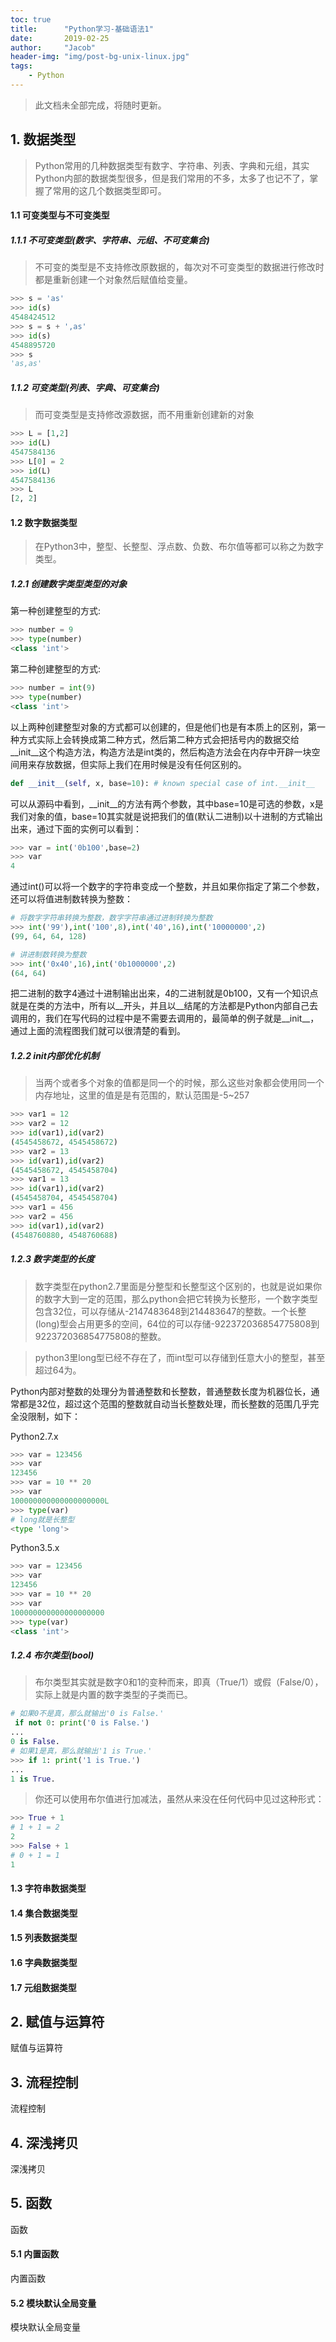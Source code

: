```yaml
---
toc: true
title:      "Python学习-基础语法1"
date:       2019-02-25
author:     "Jacob"
header-img: "img/post-bg-unix-linux.jpg"
tags:
    - Python
---
```


> 此文档未全部完成，将随时更新。

<!--more-->

## 1. 数据类型
> Python常用的几种数据类型有数字、字符串、列表、字典和元组，其实Python内部的数据类型很多，但是我们常用的不多，太多了也记不了，掌握了常用的这几个数据类型即可。

#### 1.1 可变类型与不可变类型
##### 1.1.1 不可变类型(数字、字符串、元组、不可变集合)
> 不可变的类型是不支持修改原数据的，每次对不可变类型的数据进行修改时都是重新创建一个对象然后赋值给变量。
```py
>>> s = 'as'
>>> id(s)
4548424512
>>> s = s + ',as'
>>> id(s)
4548895720
>>> s
'as,as'
```

##### 1.1.2 可变类型(列表、字典、可变集合)
> 而可变类型是支持修改源数据，而不用重新创建新的对象
```py
>>> L = [1,2]
>>> id(L)
4547584136
>>> L[0] = 2
>>> id(L)
4547584136
>>> L
[2, 2]
```

#### 1.2 数字数据类型	
> 在Python3中，整型、长整型、浮点数、负数、布尔值等都可以称之为数字类型。

##### 1.2.1 创建数字类型类型的对象
第一种创建整型的方式:

```py
>>> number = 9
>>> type(number)
<class 'int'>
```
第二种创建整型的方式:

```py
>>> number = int(9)
>>> type(number)
<class 'int'>
```
以上两种创建整型对象的方式都可以创建的，但是他们也是有本质上的区别，第一种方式实际上会转换成第二种方式，然后第二种方式会把括号内的数据交给__init__这个构造方法，构造方法是int类的，然后构造方法会在内存中开辟一块空间用来存放数据，但实际上我们在用时候是没有任何区别的。

```py
def __init__(self, x, base=10): # known special case of int.__init__
```
可以从源码中看到，__init__的方法有两个参数，其中base=10是可选的参数，x是我们对象的值，base=10其实就是说把我们的值(默认二进制)以十进制的方式输出出来，通过下面的实例可以看到：

```py
>>> var = int('0b100',base=2) 
>>> var
4
```
通过int()可以将一个数字的字符串变成一个整数，并且如果你指定了第二个参数，还可以将值进制数转换为整数：

```py
# 将数字字符串转换为整数，数字字符串通过进制转换为整数
>>> int('99'),int('100',8),int('40',16),int('10000000',2)
(99, 64, 64, 128)

# 讲进制数转换为整数
>>> int('0x40',16),int('0b1000000',2)
(64, 64)
```
把二进制的数字4通过十进制输出出来，4的二进制就是0b100，又有一个知识点就是在类的方法中，所有以__开头，并且以__结尾的方法都是Python内部自己去调用的，我们在写代码的过程中是不需要去调用的，最简单的例子就是__init__，通过上面的流程图我们就可以很清楚的看到。

##### 1.2.2 init内部优化机制
> 当两个或者多个对象的值都是同一个的时候，那么这些对象都会使用同一个内存地址，这里的值是是有范围的，默认范围是-5~257

```py
>>> var1 = 12
>>> var2 = 12
>>> id(var1),id(var2)
(4545458672, 4545458672)
>>> var2 = 13
>>> id(var1),id(var2)
(4545458672, 4545458704)
>>> var1 = 13
>>> id(var1),id(var2)
(4545458704, 4545458704)
>>> var1 = 456
>>> var2 = 456
>>> id(var1),id(var2)
(4548760880, 4548760688)
```

##### 1.2.3 数字类型的长度
> 数字类型在python2.7里面是分整型和长整型这个区别的，也就是说如果你的数字大到一定的范围，那么python会把它转换为长整形，一个数字类型包含32位，可以存储从-2147483648到214483647的整数。一个长整(long)型会占用更多的空间，64位的可以存储-922372036854775808到922372036854775808的整数。

> python3里long型已经不存在了，而int型可以存储到任意大小的整型，甚至超过64为。

Python内部对整数的处理分为普通整数和长整数，普通整数长度为机器位长，通常都是32位，超过这个范围的整数就自动当长整数处理，而长整数的范围几乎完全没限制，如下：

Python2.7.x

```py
>>> var = 123456
>>> var
123456
>>> var = 10 ** 20
>>> var
100000000000000000000L
>>> type(var) 
# long就是长整型  
<type 'long'>
```
Python3.5.x

```py
>>> var = 123456
>>> var
123456
>>> var = 10 ** 20
>>> var
100000000000000000000
>>> type(var)
<class 'int'>
```

##### 1.2.4 布尔类型(bool)
> 布尔类型其实就是数字0和1的变种而来，即真（True/1）或假（False/0），实际上就是内置的数字类型的子类而已。

```py
# 如果0不是真，那么就输出'0 is False.'
 if not 0: print('0 is False.')
... 
0 is False.
# 如果1是真，那么就输出'1 is True.'
>>> if 1: print('1 is True.')
... 
1 is True.
```
> 你还可以使用布尔值进行加减法，虽然从来没在任何代码中见过这种形式：

```py
>>> True + 1
# 1 + 1 = 2
2
>>> False + 1
# 0 + 1 = 1
1
```

#### 1.3 字符串数据类型


#### 1.4 集合数据类型


#### 1.5 列表数据类型


#### 1.6 字典数据类型



#### 1.7 元组数据类型



## 2. 赋值与运算符
赋值与运算符



## 3. 流程控制
流程控制


## 4. 深浅拷贝
深浅拷贝


## 5. 函数
函数



#### 5.1 内置函数
内置函数



#### 5.2 模块默认全局变量
模块默认全局变量



